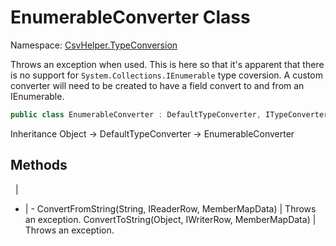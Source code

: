 # EnumerableConverter Class

Namespace: [CsvHelper.TypeConversion](/api/CsvHelper.TypeConversion)

Throws an exception when used. This is here so that it's apparent that there is no support for ``System.Collections.IEnumerable`` type coversion. A custom converter will need to be created to have a field convert to and from an IEnumerable.

```cs
public class EnumerableConverter : DefaultTypeConverter, ITypeConverter
```

Inheritance Object -> DefaultTypeConverter -> EnumerableConverter

## Methods
&nbsp; | &nbsp;
- | -
ConvertFromString(String, IReaderRow, MemberMapData) | Throws an exception.
ConvertToString(Object, IWriterRow, MemberMapData) | Throws an exception.
